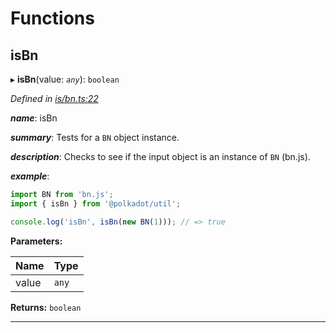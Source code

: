 

# Functions

<a id="isbn"></a>

##  isBn

▸ **isBn**(value: *`any`*): `boolean`

*Defined in [is/bn.ts:22](https://github.com/polkadot-js/common/blob/4b1681d/packages/util/src/is/bn.ts#L22)*

*__name__*: isBn

*__summary__*: Tests for a `BN` object instance.

*__description__*: Checks to see if the input object is an instance of `BN` (bn.js).

*__example__*:   

```javascript
import BN from 'bn.js';
import { isBn } from '@polkadot/util';

console.log('isBn', isBn(new BN(1))); // => true
```

**Parameters:**

| Name | Type |
| ------ | ------ |
| value | `any` |

**Returns:** `boolean`

___

